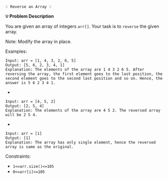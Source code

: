     💡 Reverse an Array 💡

**💡 Problem Description**

You are given an array of integers `arr[]`. Your task is to `reverse` the given array.

Note: Modify the array in place.

Examples:

    Input: arr = [1, 4, 3, 2, 6, 5]
    Output: [5, 6, 2, 3, 4, 1]
    Explanation: The elements of the array are 1 4 3 2 6 5. After reversing the array, the first element goes to the last position, the second element goes to the second last position and so on. Hence, the answer is 5 6 2 3 4 1.
-

    Input: arr = [4, 5, 2]
    Output: [2, 5, 4]
    Explanation: The elements of the array are 4 5 2. The reversed array will be 2 5 4.
-

    Input: arr = [1]
    Output: [1]
    Explanation: The array has only single element, hence the reversed array is same as the original.

Constraints:
- `1<=arr.size()<=105`
- `0<=arr[i]<=105`